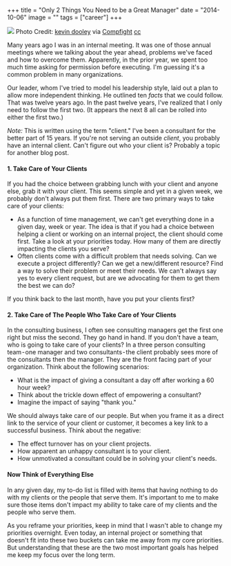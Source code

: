 +++
title = "Only 2 Things You Need to be a Great Manager"
date = "2014-10-06"
image = ""
tags = ["career"]
+++

![](https://cdn-images-1.medium.com/max/800/0*hMhsqgcF6nc0xfcq.jpg)
Photo Credit: [kevin dooley](https://www.flickr.com/photos/12836528@N00/6861256042/) via [Compfight](http://compfight.com) [cc](https://creativecommons.org/licenses/by/2.0/)

Many years ago I was in an internal meeting. It was one of those annual meetings where we talking about the year ahead, problems we've faced and how to overcome them. Apparently, in the prior year, we spent too much time asking for permission before executing. I'm guessing it's a common problem in many organizations.

Our leader, whom I've tried to model his leadership style, laid out a plan to allow more independent thinking. He outlined ten _facts_ that we could follow. That was twelve years ago. In the past twelve years, I've realized that I only need to follow the first two. (It appears the next 8 all can be rolled into either the first two.)

_Note:_ This is written using the term "client." I've been a consultant for the better part of 15 years. If you're not serving an outside _client_, you probably have an internal client. Can't figure out who your client is? Probably a topic for another blog post.

#### 1. Take Care of Your Clients
If you had the choice between grabbing lunch with your client and anyone else, grab it with your client. This seems simple and yet in a given week, we probably don't always put them first. There are two primary ways to take care of your clients:
- As a function of time management, we can't get everything done in a given day, week or year. The idea is that if you had a choice between helping a client or working on an internal project, the client should come first. Take a look at your priorities today. How many of them are directly impacting the clients you serve?
- Often clients come with a difficult problem that needs solving. Can we execute a project differently? Can we get a new/different resource? Find a way to solve their problem or meet their needs. We can't always say yes to every client request, but are we advocating for them to get them the best we can do?

If you think back to the last month, have you put your clients first?

#### 2. Take Care of The People Who Take Care of Your Clients
In the consulting business, I often see consulting managers get the first one right but miss the second. They go hand in hand. If you don't have a team, who is going to take care of your clients? In a three person consulting team - one manager and two consultants - the client probably sees more of the consultants then the manager. They are the front facing part of your organization. Think about the following scenarios:
- What is the impact of giving a consultant a day off after working a 60 hour week?
- Think about the trickle down effect of empowering a consultant?
- Imagine the impact of saying "thank you."

We should always take care of our people. But when you frame it as a direct link to the service of your client or customer, it becomes a key link to a successful business. Think about the negative:
- The effect turnover has on your client projects.
- How apparent an unhappy consultant is to your client.
- How unmotivated a consultant could be in solving your client's needs.

#### Now Think of Everything Else
In any given day, my to-do list is filled with items that having nothing to do with my clients or the people that serve them. It's important to me to make sure those items don't impact my ability to take care of my clients and the people who serve them.

As you reframe your priorities, keep in mind that I wasn't able to change my priorities overnight. Even today, an internal project or something that doesn't fit into these two buckets can take me away from my core priorities. But understanding that these are the two most important goals has helped me keep my focus over the long term.